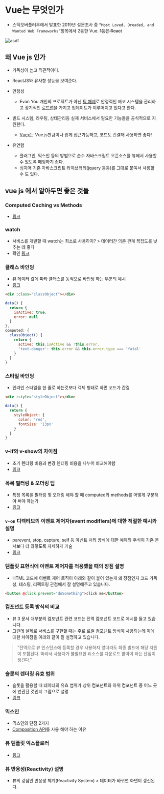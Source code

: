 # Vue는 무엇인가

- 스택오버플러우에서 발표한 2019년 설문조사 중 `“Most Loved, Dreaded, and Wanted Web Frameworks”`항목에서 2등한 Vue. ~~1등은 React~~

![asdf](https://pbs.twimg.com/media/D365k6EUwAA81hU?format=jpg&name=small)

## 왜 Vue js 인가

- 가독성이 높고 직관적이다.
- ReactJS와 유사항 성능을 보여준다.

- 안정성
  - Evan You 개인의 프로젝트가 아닌 [팀 체제](https://kr.vuejs.org/v2/guide/team.html)로 안정적인 에코 시스템을 관리하고 장기적인 [로드맵](https://github.com/vuejs/vue/projects/6)을 가지고 업데이트가 이루어지고 있다고 한다.

- 빌드 시스템, 라우팅, 상태관리등 실제 서비스에서 필요한 기능들을 공식적으로 지원한다.
  - [Vuex](JavaScript\Vue.js\Vuex.md)는 Vue.js만큼이나 쉽게 접근가능하고, 코드도 간결해 사용하면 좋다!

- 유연함
  - 플러그인, 믹스인 등의 방법으로 순수 자바스크립트 오픈소스를 뷰에서 사용할 수 있도록 매핑하기 쉽다.
  - 심지어 기존 자바스크립트 라이브러리(jquery 등등)를 그대로 붙여서 사용할 수 도 있다.

## vue js 에서 알아두면 좋은 것들


### Computed Caching vs Methods

- [링크](https://v3.vuejs.org/guide/computed.html#computed-caching-vs-methods)

### watch

- 서비스를 개발할 때 watch는 최소로 사용하자? > 데이터간 의존 관계 복잡도를 낮추는 데 좋다
- 확인 [링크](https://v3.vuejs.org/guide/computed.html#computed-caching-vs-methods)

### 클래스 바인딩

- 뷰 데이터 값에 따라 클래스를 동적으로 바인딩 하는 부분의 예시
- [링크](https://v3.vuejs.org/guide/class-and-style.html#object-syntax)

```html
<div :class="classObject"></div>
```

```js
data() {
  return {
    isActive: true,
    error: null
  }
},
computed: {
  classObject() {
    return {
      active: this.isActive && !this.error,
      'text-danger': this.error && this.error.type === 'fatal'
    }
  }
}
```

### 스타일 바인딩

- 인라인 스타일을 한 줄로 하는것보다 객체 형태로 하면 코드가 간결

```html
<div :style="styleObject"></div>
```

```js
data() {
  return {
    styleObject: {
      color: 'red',
      fontSize: '13px'
    }
  }
}
```

### v-if와 v-show의 차이점

- 초기 렌더링 비용과 변경 렌더링 비용을 나누어 비교해야함
- [링크](https://v3.vuejs.org/guide/conditional.html#v-if-vs-v-show)

### 목록 필터링 & 오더링 팁

- 특정 목록을 필터링 및 오더링 해야 할 때 computed와 methods를 어떻게 구분해야 써야 하는가
- [링크](https://v3.vuejs.org/guide/computed.html#computed-caching-vs-methods)

### `v-on` 디렉티브의 이벤트 제어자(event modifiers)에 대한 적절한 예시와 설명

- parevent, stop, capture, self 등 이벤트 처리 방식에 대한 예제와 주석이 기존 문서보다 더 와닿도록 자세하게 기술
- [링크](https://v3.vuejs.org/guide/events.html#event-modifiers)

### 템플릿 표현식에 이벤트 제어자를 적용했을 때의 장점 설명

- HTML 코드에 이벤트 제어 로직이 아래와 같이 붙어 있는게 왜 장점인지 코드 가독성, 테스팅, 리팩토링 관점에서 잘 설명해주고 있습니다.

```html
<button @click.prevent="doSomething">click me</button>
```

### 컴포넌트 등록 방식의 비교

- 뷰 3 문서 대부분의 컴포넌트 관련 코드는 전역 컴포넌트 코드로 예시를 들고 있습니다.
- 그런데 실제로 서비스를 구현할 때는 주로 로컬 컴포넌트 방식이 사용되는데 이에 대한 차이점을 아래와 같이 잘 설명하고 있습니다.

> "전역으로 뷰 인스턴스에 등록할 경우 사용하지 않더라도 최종 빌드에 해당 자원이 포함된다. 따라서 사용자가 불필요한 리소스를 다운로드 받아야 하는 단점이 생긴다."

### 슬롯의 렌더링 유효 범위

- 슬롯을 활용할 때 데이터의 유효 범위가 상위 컴포넌트와 하위 컴포넌트 중 어느 곳에 연관된 것인지 그림으로 설명
- [링크](https://v3.vuejs.org/guide/component-slots.html#render-scope)

### 믹스인

- 믹스인의 단점 2가지
- [Composition API](https://v3.vuejs.org/guide/composition-api-introduction.html)를 사용 해야 하는 이유

### 뷰 템플릿 익스플로러

- [링크](https://template-explorer.vuejs.org/#%3Cdiv%20id%3D%22app%22%3E%7B%7B%20msg%20%7D%7D%3C%2Fdiv%3E)

### 뷰 반응성(Reactivity) 설명

- 뷰의 강점인 반응성 체계(Reactivity System) > 데이터가 바뀌면 화면이 갱신된다.

